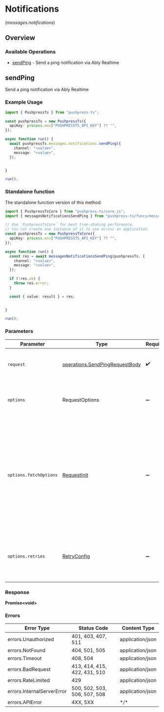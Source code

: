# Notifications
(*messages.notifications*)

## Overview

### Available Operations

* [sendPing](#sendping) - Send a ping notification via Ably Realtime

## sendPing

Send a ping notification via Ably Realtime

### Example Usage

```typescript
import { PushpressTs } from "pushpress-ts";

const pushpressTs = new PushpressTs({
  apiKey: process.env["PUSHPRESSTS_API_KEY"] ?? "",
});

async function run() {
  await pushpressTs.messages.notifications.sendPing({
    channel: "<value>",
    message: "<value>",
  });


}

run();
```

### Standalone function

The standalone function version of this method:

```typescript
import { PushpressTsCore } from "pushpress-ts/core.js";
import { messagesNotificationsSendPing } from "pushpress-ts/funcs/messagesNotificationsSendPing.js";

// Use `PushpressTsCore` for best tree-shaking performance.
// You can create one instance of it to use across an application.
const pushpressTs = new PushpressTsCore({
  apiKey: process.env["PUSHPRESSTS_API_KEY"] ?? "",
});

async function run() {
  const res = await messagesNotificationsSendPing(pushpressTs, {
    channel: "<value>",
    message: "<value>",
  });

  if (!res.ok) {
    throw res.error;
  }

  const { value: result } = res;

  
}

run();
```

### Parameters

| Parameter                                                                                                                                                                      | Type                                                                                                                                                                           | Required                                                                                                                                                                       | Description                                                                                                                                                                    |
| ------------------------------------------------------------------------------------------------------------------------------------------------------------------------------ | ------------------------------------------------------------------------------------------------------------------------------------------------------------------------------ | ------------------------------------------------------------------------------------------------------------------------------------------------------------------------------ | ------------------------------------------------------------------------------------------------------------------------------------------------------------------------------ |
| `request`                                                                                                                                                                      | [operations.SendPingRequestBody](../../models/operations/sendpingrequestbody.md)                                                                                               | :heavy_check_mark:                                                                                                                                                             | The request object to use for the request.                                                                                                                                     |
| `options`                                                                                                                                                                      | RequestOptions                                                                                                                                                                 | :heavy_minus_sign:                                                                                                                                                             | Used to set various options for making HTTP requests.                                                                                                                          |
| `options.fetchOptions`                                                                                                                                                         | [RequestInit](https://developer.mozilla.org/en-US/docs/Web/API/Request/Request#options)                                                                                        | :heavy_minus_sign:                                                                                                                                                             | Options that are passed to the underlying HTTP request. This can be used to inject extra headers for examples. All `Request` options, except `method` and `body`, are allowed. |
| `options.retries`                                                                                                                                                              | [RetryConfig](../../lib/utils/retryconfig.md)                                                                                                                                  | :heavy_minus_sign:                                                                                                                                                             | Enables retrying HTTP requests under certain failure conditions.                                                                                                               |

### Response

**Promise\<void\>**

### Errors

| Error Type                   | Status Code                  | Content Type                 |
| ---------------------------- | ---------------------------- | ---------------------------- |
| errors.Unauthorized          | 401, 403, 407, 511           | application/json             |
| errors.NotFound              | 404, 501, 505                | application/json             |
| errors.Timeout               | 408, 504                     | application/json             |
| errors.BadRequest            | 413, 414, 415, 422, 431, 510 | application/json             |
| errors.RateLimited           | 429                          | application/json             |
| errors.InternalServerError   | 500, 502, 503, 506, 507, 508 | application/json             |
| errors.APIError              | 4XX, 5XX                     | \*/\*                        |